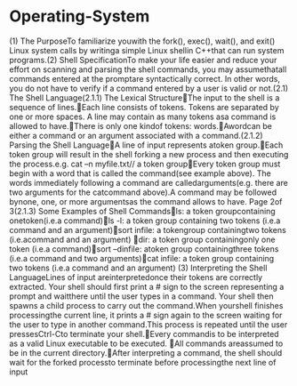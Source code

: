 # Operating-System

(1) The PurposeTo familiarize youwith the fork(), exec(), wait(), and exit() Linux system calls by writinga simple Linux shellin
C++that can run system programs.(2) Shell SpecificationTo make your life easier and reduce your effort on scanning and parsing the 
shell commands, you may assumethatall commands entered at the promptare syntactically correct. In other words, you do not have to verify
if a command entered by a user is valid or not.(2.1) The Shell Language(2.1.1) The Lexical StructureThe input to the shell is a sequence 
of lines.Each line consists of tokens. Tokens are separated by one or more spaces. A line may contain as many tokens asa command is 
allowed to have.There is only one kindof tokens: words.Awordcan be either a command or an argument associated with a command.(2.1.2) 
Parsing the Shell LanguageA line of input represents atoken group.Each token group will result in the shell forking a new process and
then executing the process.e.g. cat –n myfile.txt// a token groupEvery token group must begin with a word that is called the 
command(see example above). The words immediately following a command are calledarguments(e.g. there are two arguments for the 
catcommand above).A command may be followed bynone, one, or more argumentsas the command allows to have.
Page 2of 3(2.1.3) Some Examples of Shell Commandsls: a token groupcontaining onetoken(i.e.a command)ls -l: a token group
containing two tokens (i.e.a command and an argument)sort infile: a tokengroup containingtwo tokens (i.e.acommand and an argument)
dir: a token group containingonly one token (i.e.a command)sort –dinfile: atoken group containingthree tokens
(i.e.a command and two arguments)cat infile: a token group containing two tokens (i.e.a command and an argument)
(3) Interpreting the Shell LanguageLines of input areinterpretedonce their tokens are correctly extracted.
Your shell should first print a # sign to the screen representing a prompt and waitthere until the user types in a command. 
Your shell then spawns a child process to carry out the command.When yourshell finishes processingthe current line, 
it prints a # sign again to the screen waiting for the user to type in another command.This process is repeated until 
the user pressesCtrl-Cto terminate your shell.Every commandis to be interpreted as a valid Linux executable to be executed.
All commands areassumed to be in the current directory.After interpreting a command, the shell should wait for the forked
processto terminate before processingthe next line of input
